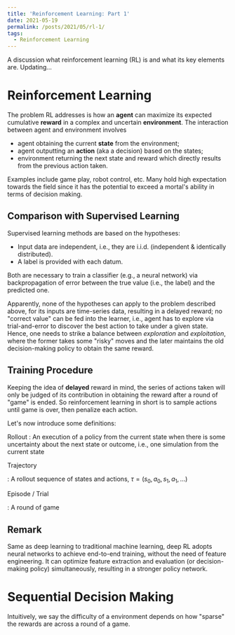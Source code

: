 ```yaml
---
title: 'Reinforcement Learning: Part 1'
date: 2021-05-19
permalink: /posts/2021/05/rl-1/
tags:
  - Reinforcement Learning
---
```


A discussion what reinforcement learning (RL) is and what its key elements are. Updating...

# Reinforcement Learning

The problem RL addresses is how an **agent** can maximize its expected cumulative **reward** in a complex and uncertain **environment**. The interaction between agent and environment involves

- agent obtaining the current **state** from the environment;
- agent outputting an **action** (aka a decision) based on the states;
- environment returning the next state and reward which directly results from the previous action taken.

Examples include game play, robot control, etc. Many hold high expectation towards the field since it has the potential to exceed a mortal's ability in terms of decision making. 

## Comparison with Supervised Learning

Supervised learning methods are based on the hypotheses:

- Input data are independent, i.e., they are i.i.d. (independent & identically distributed). 
- A label is provided with each datum.

Both are necessary to train a classifier (e.g., a neural network) via backpropagation of error between the true value (i.e., the label) and the predicted one.

Apparently, none of the hypotheses can apply to the problem described above, for its inputs are time-series data, resulting in a delayed reward; no "correct value" can be fed into the learner, i.e., agent has to explore via trial-and-error to discover the best action to take under a given state. Hence, one needs to strike a balance between *exploration* and *exploitation*, where the former takes some "risky" moves and the later maintains the old decision-making policy to obtain the same reward. 

## Training Procedure

Keeping the idea of **delayed** reward in mind, the series of actions taken will only be judged of its contribution in obtaining the reward after a round of "game" is ended. So reinforcement learning in short is to sample actions until game is over, then penalize each action.

Let's now introduce some definitions:

Rollout
: An execution of a policy from the current state when there is some uncertainty about the next state or outcome, i.e., one simulation from the current state

Trajectory

: A rollout sequence of states and actions, $\tau = (s_0, a_0, s_1, a_1, \dots)$

Episode / Trial

: A round of game

## Remark

Same as deep learning to traditional machine learning, deep RL adopts neural networks to achieve end-to-end training, without the need of feature engineering. It can optimize feature extraction and evaluation (or decision-making policy) simultaneously, resulting in a stronger policy network.

# Sequential Decision Making

Intuitively, we say the difficulty of a environment depends on how "sparse" the rewards are across a round of a game.  

